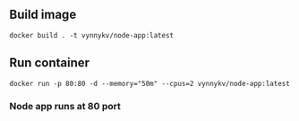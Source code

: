 ## Build image
```
docker build . -t vynnykv/node-app:latest
```
## Run container
```
docker run -p 80:80 -d --memory="50m" --cpus=2 vynnykv/node-app:latest
```
### Node app runs at 80 port